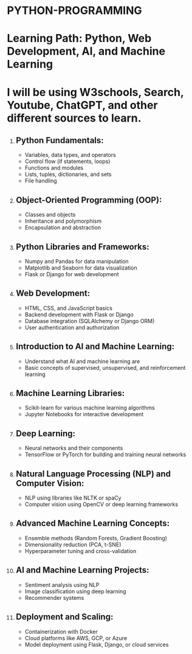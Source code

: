 # PYTHON-PROGRAMMING
<!DOCTYPE html>
<html>
<body>
    <h1>Learning Path: Python, Web Development, AI, and Machine Learning</h1>
    <h1>I will be using W3schools, Search, Youtube, ChatGPT, and other different sources to learn.</h1>
    <ol>
        <li>
            <h2>Python Fundamentals:</h2>
            <ul>
                <li>Variables, data types, and operators</li>
                <li>Control flow (if statements, loops)</li>
                <li>Functions and modules</li>
                <li>Lists, tuples, dictionaries, and sets</li>
                <li>File handling</li>
            </ul>
        </li>
        <li>
            <h2>Object-Oriented Programming (OOP):</h2>
            <ul>
                <li>Classes and objects</li>
                <li>Inheritance and polymorphism</li>
                <li>Encapsulation and abstraction</li>
            </ul>
        </li>
        <li>
            <h2>Python Libraries and Frameworks:</h2>
            <ul>
                <li>Numpy and Pandas for data manipulation</li>
                <li>Matplotlib and Seaborn for data visualization</li>
                <li>Flask or Django for web development</li>
            </ul>
        </li>
        <li>
            <h2>Web Development:</h2>
            <ul>
                <li>HTML, CSS, and JavaScript basics</li>
                <li>Backend development with Flask or Django</li>
                <li>Database integration (SQLAlchemy or Django ORM)</li>
                <li>User authentication and authorization</li>
            </ul>
        </li>
        <li>
            <h2>Introduction to AI and Machine Learning:</h2>
            <ul>
                <li>Understand what AI and machine learning are</li>
                <li>Basic concepts of supervised, unsupervised, and reinforcement learning</li>
            </ul>
        </li>
        <li>
            <h2>Machine Learning Libraries:</h2>
            <ul>
                <li>Scikit-learn for various machine learning algorithms</li>
                <li>Jupyter Notebooks for interactive development</li>
            </ul>
        </li>
        <li>
            <h2>Deep Learning:</h2>
            <ul>
                <li>Neural networks and their components</li>
                <li>TensorFlow or PyTorch for building and training neural networks</li>
            </ul>
        </li>
        <li>
            <h2>Natural Language Processing (NLP) and Computer Vision:</h2>
            <ul>
                <li>NLP using libraries like NLTK or spaCy</li>
                <li>Computer vision using OpenCV or deep learning frameworks</li>
            </ul>
        </li>
        <li>
            <h2>Advanced Machine Learning Concepts:</h2>
            <ul>
                <li>Ensemble methods (Random Forests, Gradient Boosting)</li>
                <li>Dimensionality reduction (PCA, t-SNE)</li>
                <li>Hyperparameter tuning and cross-validation</li>
            </ul>
        </li>
        <li>
            <h2>AI and Machine Learning Projects:</h2>
            <ul>
                <li>Sentiment analysis using NLP</li>
                <li>Image classification using deep learning</li>
                <li>Recommender systems</li>
            </ul>
        </li>
        <li>
            <h2>Deployment and Scaling:</h2>
            <ul>
                <li>Containerization with Docker</li>
                <li>Cloud platforms like AWS, GCP, or Azure</li>
                <li>Model deployment using Flask, Django, or cloud services</li>
            </ul>
        </li>
    </ol>
</body>
</html>
